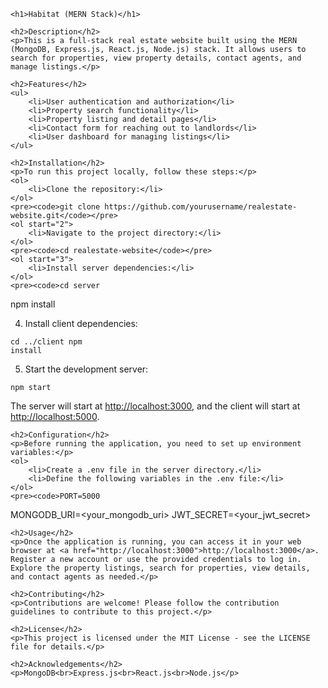 
    <h1>Habitat (MERN Stack)</h1>

    <h2>Description</h2>
    <p>This is a full-stack real estate website built using the MERN (MongoDB, Express.js, React.js, Node.js) stack. It allows users to search for properties, view property details, contact agents, and manage listings.</p>

    <h2>Features</h2>
    <ul>
        <li>User authentication and authorization</li>
        <li>Property search functionality</li>
        <li>Property listing and detail pages</li>
        <li>Contact form for reaching out to landlords</li>
        <li>User dashboard for managing listings</li>
    </ul>

    <h2>Installation</h2>
    <p>To run this project locally, follow these steps:</p>
    <ol>
        <li>Clone the repository:</li>
    </ol>
    <pre><code>git clone https://github.com/yourusername/realestate-website.git</code></pre>
    <ol start="2">
        <li>Navigate to the project directory:</li>
    </ol>
    <pre><code>cd realestate-website</code></pre>
    <ol start="3">
        <li>Install server dependencies:</li>
    </ol>
    <pre><code>cd server
npm install</code></pre>
    <ol start="4">
        <li>Install client dependencies:</li>
    </ol>
    <pre><code>cd ../client
npm install</code></pre>
    <ol start="5">
        <li>Start the development server:</li>
    </ol>
    <pre><code>npm start</code></pre>
    <p>The server will start at <a href="http://localhost:3000">http://localhost:3000</a>, and the client will start at <a href="http://localhost:5000">http://localhost:5000</a>.</p>

    <h2>Configuration</h2>
    <p>Before running the application, you need to set up environment variables:</p>
    <ol>
        <li>Create a .env file in the server directory.</li>
        <li>Define the following variables in the .env file:</li>
    </ol>
    <pre><code>PORT=5000
MONGODB_URI=&lt;your_mongodb_uri&gt;
JWT_SECRET=&lt;your_jwt_secret&gt;</code></pre>

    <h2>Usage</h2>
    <p>Once the application is running, you can access it in your web browser at <a href="http://localhost:3000">http://localhost:3000</a>. Register a new account or use the provided credentials to log in. Explore the property listings, search for properties, view details, and contact agents as needed.</p>

    <h2>Contributing</h2>
    <p>Contributions are welcome! Please follow the contribution guidelines to contribute to this project.</p>

    <h2>License</h2>
    <p>This project is licensed under the MIT License - see the LICENSE file for details.</p>

    <h2>Acknowledgements</h2>
    <p>MongoDB<br>Express.js<br>React.js<br>Node.js</p>
